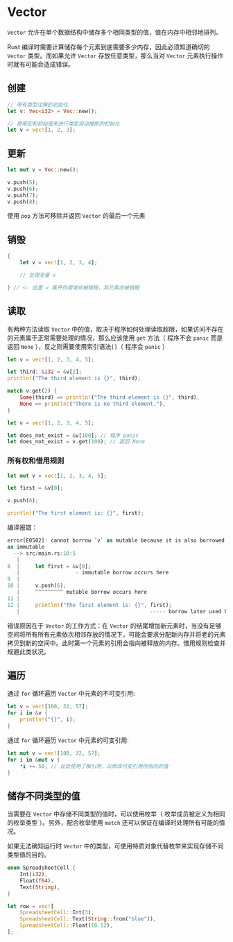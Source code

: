 # Vector

`Vector` 允许在单个数据结构中储存多个相同类型的值，值在内存中相邻地排列。

Rust 编译时需要计算储存每个元素到底需要多少内存，因此必须知道确切的 `Vector` 类型。而如果允许 `Vector` 存放任意类型，那么当对 `Vector` 元素执行操作时就有可能会造成错误。

## 创建

```rust
// 带有类型注解的初始化
let v: Vec<i32> = Vec::new();

// 使用宏和初始值来进行类型自动推断的初始化
let v = vec![1, 2, 3];
```

## 更新

```rust
let mut v = Vec::new();

v.push(5);
v.push(6);
v.push(7);
v.push(8);
```

使用 `pop` 方法可移除并返回 `Vector` 的最后一个元素

## 销毁

```rust
{
    let v = vec![1, 2, 3, 4];

    // 处理变量 v

} // <- 这里 v 离开作用域并被销毁，其元素亦被销毁
```

## 读取

有两种方法读取 `Vector` 中的值，取决于程序如何处理读取超限，如果访问不存在的元素属于正常需要处理的情况，那么应该使用 `get` 方法（ 程序不会 `panic` 而是返回 `None` ），反之则需要使用索引语法`[]`（ 程序会 `panic` ）

```rust
let v = vec![1, 2, 3, 4, 5];

let third: &i32 = &v[2];
println!("The third element is {}", third);

match v.get(2) {
    Some(third) => println!("The third element is {}", third),
    None => println!("There is no third element."),
}
```

```rust
let v = vec![1, 2, 3, 4, 5];

let does_not_exist = &v[100]; // 程序 panic
let does_not_exist = v.get(100); // 返回 None
```

### 所有权和借用规则

```rust
let mut v = vec![1, 2, 3, 4, 5];

let first = &v[0];

v.push(6);

println!("The first element is: {}", first);
```

编译报错：

```rust
error[E0502]: cannot borrow `v` as mutable because it is also borrowed
as immutable
  --> src/main.rs:10:5
   |
8  |     let first = &v[0];
   |                  - immutable borrow occurs here
9  |
10 |     v.push(6);
   |     ^^^^^^^^^ mutable borrow occurs here
11 |
12 |     println!("The first element is: {}", first);
   |                                          ----- borrow later used here
```

错误原因在于 `Vector` 的工作方式：在 `Vector` 的结尾增加新元素时，当没有足够空间将所有所有元素依次相邻存放的情况下，可能会要求分配新内存并将老的元素拷贝到新的空间中。此时第一个元素的引用会指向被释放的内存。借用规则检查并规避此类状况。

## 遍历

通过 `for` 循环遍历 `Vector` 中元素的不可变引用:

```rust
let v = vec![100, 32, 57];
for i in &v {
    println!("{}", i);
}
```

通过 `for` 循环遍历 `Vector` 中元素的可变引用:

```rust
let mut v = vec![100, 32, 57];
for i in &mut v {
    *i += 50; // 此处使用了解引用，以修改可变引用所指向的值
}
```

## 储存不同类型的值

当需要在 `Vector` 中存储不同类型的值时，可以使用枚举（ 枚举成员被定义为相同的枚举类型 ）。另外，配合枚举使用 `match` 还可以保证在编译时处理所有可能的情况。

如果无法确知运行时 `Vector` 中的类型，可使用特质对象代替枚举来实现存储不同类型值的目的。

```rust
enum SpreadsheetCell {
    Int(i32),
    Float(f64),
    Text(String),
}

let row = vec![
    SpreadsheetCell::Int(3),
    SpreadsheetCell::Text(String::from("blue")),
    SpreadsheetCell::Float(10.12),
];
```
